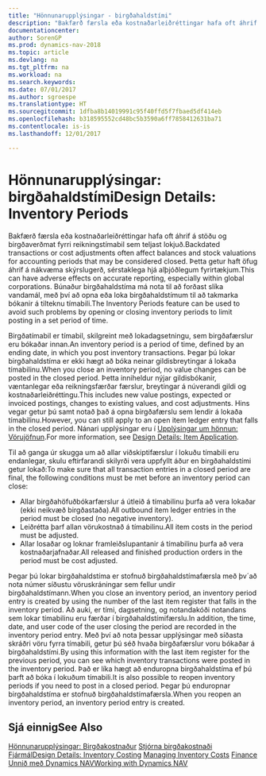```yaml
---
title: "Hönnunarupplýsingar - birgðahaldstími"
description: "Bakfærð færsla eða kostnaðarleiðréttingar hafa oft áhrif á stöðu og birgðaverðmat fyrri reikningstímabil sem teljast lokjuð. Þetta getur haft öfug áhrif á nákvæma skýrslugerð, sérstaklega hjá alþjóðlegum fyrirtækjum. Búnaður birgðahaldstíma má nota til að forðast slíka vandamál, með því að opna eða loka birgðahaldstímum til að takmarka bókanir á tilteknu tímabili."
documentationcenter: 
author: SorenGP
ms.prod: dynamics-nav-2018
ms.topic: article
ms.devlang: na
ms.tgt_pltfrm: na
ms.workload: na
ms.search.keywords: 
ms.date: 07/01/2017
ms.author: sgroespe
ms.translationtype: HT
ms.sourcegitcommit: 1dfba8b14019991c95f40ffd5f7fbaed5df414eb
ms.openlocfilehash: b318595552cd48bc5b3590a6ff7858412631ba71
ms.contentlocale: is-is
ms.lasthandoff: 12/01/2017

---
```

# <a name="design-details-inventory-periods"></a><span data-ttu-id="10c8c-105">Hönnunarupplýsingar: birgðahaldstími</span><span class="sxs-lookup"><span data-stu-id="10c8c-105">Design Details: Inventory Periods</span></span>
<span data-ttu-id="10c8c-106">Bakfærð færsla eða kostnaðarleiðréttingar hafa oft áhrif á stöðu og birgðaverðmat fyrri reikningstímabil sem teljast lokjuð.</span><span class="sxs-lookup"><span data-stu-id="10c8c-106">Backdated transactions or cost adjustments often affect balances and stock valuations for accounting periods that may be considered closed.</span></span> <span data-ttu-id="10c8c-107">Þetta getur haft öfug áhrif á nákvæma skýrslugerð, sérstaklega hjá alþjóðlegum fyrirtækjum.</span><span class="sxs-lookup"><span data-stu-id="10c8c-107">This can have adverse effects on accurate reporting, especially within global corporations.</span></span> <span data-ttu-id="10c8c-108">Búnaður birgðahaldstíma má nota til að forðast slíka vandamál, með því að opna eða loka birgðahaldstímum til að takmarka bókanir á tilteknu tímabili.</span><span class="sxs-lookup"><span data-stu-id="10c8c-108">The Inventory Periods feature can be used to avoid such problems by opening or closing inventory periods to limit posting in a set period of time.</span></span>  

 <span data-ttu-id="10c8c-109">Birgðatímabil er tímabil, skilgreint með lokadagsetningu, sem birgðafærslur eru bókaðar innan.</span><span class="sxs-lookup"><span data-stu-id="10c8c-109">An inventory period is a period of time, defined by an ending date, in which you post inventory transactions.</span></span> <span data-ttu-id="10c8c-110">Þegar þú lokar birgðahaldstíma er ekki hægt að bóka neinar gildisbreytingar á lokaða tímabilinu.</span><span class="sxs-lookup"><span data-stu-id="10c8c-110">When you close an inventory period, no value changes can be posted in the closed period.</span></span> <span data-ttu-id="10c8c-111">Þetta inniheldur nýjar gildisbókanir, væntanlegar eða reikningsfærðar færslur, breytingar á núverandi gildi og kostnaðarleiðréttingu.</span><span class="sxs-lookup"><span data-stu-id="10c8c-111">This includes new value postings, expected or invoiced postings, changes to existing values, and cost adjustments.</span></span> <span data-ttu-id="10c8c-112">Hins vegar getur þú samt notað það á opna birgðafærslu sem lendir á lokaða tímabilinu.</span><span class="sxs-lookup"><span data-stu-id="10c8c-112">However, you can still apply to an open item ledger entry that falls in the closed period.</span></span> <span data-ttu-id="10c8c-113">Nánari upplýsingar eru í [Upplýsingar um hönnun: Vörujöfnun](design-details-item-application.md).</span><span class="sxs-lookup"><span data-stu-id="10c8c-113">For more information, see [Design Details: Item Application](design-details-item-application.md).</span></span>  

 <span data-ttu-id="10c8c-114">Til að ganga úr skugga um að allar viðskiptifærslur í lokuðu tímabili eru endanlegar, skulu eftirfarandi skilyrði vera uppfyllt áður en birgðahaldstími getur lokað:</span><span class="sxs-lookup"><span data-stu-id="10c8c-114">To make sure that all transaction entries in a closed period are final, the following conditions must be met before an inventory period can close:</span></span>  

-   <span data-ttu-id="10c8c-115">Allar birgðahöfuðbókarfærslur á útleið á tímabilinu þurfa að vera lokaðar (ekki neikvæð birgðastaða).</span><span class="sxs-lookup"><span data-stu-id="10c8c-115">All outbound item ledger entries in the period must be closed (no negative inventory).</span></span>  
-   <span data-ttu-id="10c8c-116">Leiðrétta þarf allan vörukostnað á tímabilinu.</span><span class="sxs-lookup"><span data-stu-id="10c8c-116">All item costs in the period must be adjusted.</span></span>  
-   <span data-ttu-id="10c8c-117">Allar losaðar og loknar framleiðslupantanir á tímabilinu þurfa að vera kostnaðarjafnaðar.</span><span class="sxs-lookup"><span data-stu-id="10c8c-117">All released and finished production orders in the period must be cost adjusted.</span></span>  

 <span data-ttu-id="10c8c-118">Þegar þú lokar birgðahaldstíma er stofnuð birgðahaldstímafærsla með þv´að nota númer síðustu vöruskráningar sem fellur undir birgðahaldstímann.</span><span class="sxs-lookup"><span data-stu-id="10c8c-118">When you close an inventory period, an inventory period entry is created by using the number of the last item register that falls in the inventory period.</span></span> <span data-ttu-id="10c8c-119">Að auki, er tími, dagsetning, og notandakóði notandans sem lokar tímabilinu eru færðar í birgðahaldstímifærslu.</span><span class="sxs-lookup"><span data-stu-id="10c8c-119">In addition, the time, date, and user code of the user closing the period are recorded in the inventory period entry.</span></span> <span data-ttu-id="10c8c-120">Með því að nota þessar upplýsingar með síðasta skráðri vöru fyrra tímabili, getur þú séð hvaða birgðafærslur voru bókaðar á birgðahaldstími.</span><span class="sxs-lookup"><span data-stu-id="10c8c-120">By using this information with the last item register for the previous period, you can see which inventory transactions were posted in the inventory period.</span></span> <span data-ttu-id="10c8c-121">Það er líka hægt að enduropna birgðahaldstíma ef þú þarft að bóka í lokuðum tímabili.</span><span class="sxs-lookup"><span data-stu-id="10c8c-121">It is also possible to reopen inventory periods if you need to post in a closed period.</span></span> <span data-ttu-id="10c8c-122">Þegar þú enduropnar birgðahaldstíma er stofnuð birgðahaldstímafærsla.</span><span class="sxs-lookup"><span data-stu-id="10c8c-122">When you reopen an inventory period, an inventory period entry is created.</span></span>  

## <a name="see-also"></a><span data-ttu-id="10c8c-123">Sjá einnig</span><span class="sxs-lookup"><span data-stu-id="10c8c-123">See Also</span></span>  
 <span data-ttu-id="10c8c-124">[Hönnunarupplýsingar: Birgðakostnaður](design-details-inventory-costing.md) [Stjórna birgðakostnaði](finance-manage-inventory-costs.md) [Fjármál](finance.md)</span><span class="sxs-lookup"><span data-stu-id="10c8c-124">[Design Details: Inventory Costing](design-details-inventory-costing.md) [Managing Inventory Costs](finance-manage-inventory-costs.md) [Finance](finance.md)</span></span>  
 [<span data-ttu-id="10c8c-125">Unnið með Dynamics NAV</span><span class="sxs-lookup"><span data-stu-id="10c8c-125">Working with Dynamics NAV</span></span>](ui-work-product.md)

